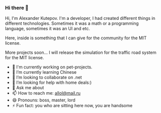 ### Hi there 👋
Hi, I'm Alexander Kutepov. I'm a developer, I had created different things in different technologies. Sometimes it was a math or a programming language, sometimes it was an UI and etc. 

Here, inside is something that I can give for the community for the MIT license.

More projects soon... I will release the simulation for the traffic road system for the MIT license.

- 🔭 I'm currently working on pet-projects. 
- 🌱 I’m currently learning Chinese 
- 👯 I’m looking to collaborate on .net
- 🤔 I’m looking for help with home deals:)
- 💬 Ask me about 
- 📫 How to reach me: allol@mail.ru
- 😄 Pronouns: boss, master, lord
- ⚡ Fun fact: you who are sitting here now, you are handsome 

<!--
**AlexKutepov/AlexKutepov** is a ✨ _special_ ✨ repository because its `README.md` (this file) appears on your GitHub profile.

Here are some ideas to get you started:


-->
